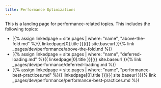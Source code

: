 ```yaml
---
title: Performance Optimizations
---
```


This is a landing page for performance-related topics. This includes the following topics:

- [{% assign linkedpage = site.pages | where: "name", "above-the-fold.md" %}{{ linkedpage[0].title }}]({{ site.baseurl }}{% link _pages/dev/performance/above-the-fold.md %})
- [{% assign linkedpage = site.pages | where: "name", "deferred-loading.md" %}{{ linkedpage[0].title }}]({{ site.baseurl }}{% link _pages/dev/performance/deferred-loading.md %})
- [{% assign linkedpage = site.pages | where: "name", "performance-best-practices.md" %}{{ linkedpage[0].title }}]({{ site.baseurl }}{% link _pages/dev/performance/performance-best-practices.md %})
